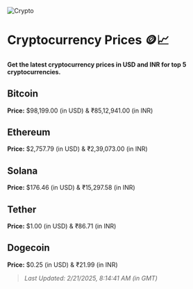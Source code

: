 
![Crypto](https://www.techguide.com.au/wp-content/uploads/2020/11/crypto3.jpeg)

# Cryptocurrency Prices 🪙📈

#### Get the latest cryptocurrency prices in USD and INR for top 5 cryptocurrencies.

## Bitcoin

**Price:** $98,199.00 (in USD) & ₹85,12,941.00 (in INR)

## Ethereum

**Price:** $2,757.79 (in USD) & ₹2,39,073.00 (in INR)

## Solana

**Price:** $176.46 (in USD) & ₹15,297.58 (in INR)

## Tether

**Price:** $1.00 (in USD) & ₹86.71 (in INR)

## Dogecoin

**Price:** $0.25 (in USD) & ₹21.99 (in INR)

> _Last Updated: 2/21/2025, 8:14:41 AM (in GMT)_
